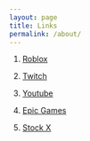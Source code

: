 ```yaml
---
layout: page
title: Links
permalink: /about/
---
```


1. [Roblox][link1]

[link1]: https://www.roblox.com/

2. [Twitch][link2]

[link2]: https://www.twitch.tv/TSM_Daequan

3. [Youtube][link3]

[link3]: https://www.youtube.com/channel/UCZyxY8Q7xgUCXfFViWkjrSw

4. [Epic Games][link4]

[link4]: https://www.epicgames.com/fortnite/en-US/news

5. [Stock X][link5]

[link5]: https://stockx.com/
